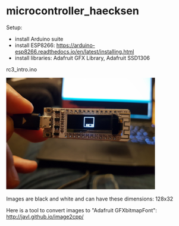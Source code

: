 # microcontroller_haecksen

Setup:
- install Arduino suite
- install ESP8266:
https://arduino-esp8266.readthedocs.io/en/latest/installing.html
- install libraries:
Adafruit GFX Library, Adafruit SSD1306


rc3_intro.ino

<img src="rc3.jpg" width=400/>

Images are black and white and can have these dimensions: 128x32 

Here is a tool to convert images to "Adafruit GFXbitmapFont":<br>
http://javl.github.io/image2cpp/
